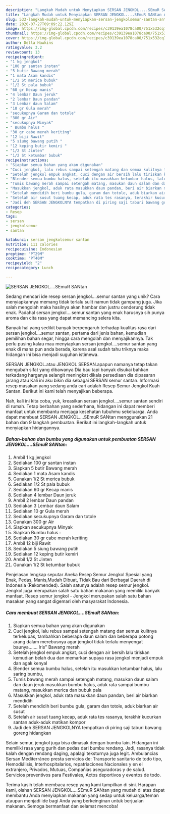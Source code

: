 ```yaml
---
description: "Langkah Mudah untuk Menyiapkan SERSAN JENGKOL....SEmuR SANtan Anti Gagal"
title: "Langkah Mudah untuk Menyiapkan SERSAN JENGKOL....SEmuR SANtan Anti Gagal"
slug: 533-langkah-mudah-untuk-menyiapkan-sersan-jengkolsemur-santan-anti-gagal
date: 2020-07-27T09:09:22.129Z
image: https://img-global.cpcdn.com/recipes/c39139ea1078ca00/751x532cq70/sersan-jengkolsemur-santan-foto-resep-utama.jpg
thumbnail: https://img-global.cpcdn.com/recipes/c39139ea1078ca00/751x532cq70/sersan-jengkolsemur-santan-foto-resep-utama.jpg
cover: https://img-global.cpcdn.com/recipes/c39139ea1078ca00/751x532cq70/sersan-jengkolsemur-santan-foto-resep-utama.jpg
author: Della Hawkins
ratingvalue: 3.2
reviewcount: 13
recipeingredient:
- "1 kg jengkol"
- "100 gr santan instan"
- "5 butir Bawang merah"
- "1 mata Asam kandis"
- "1/2 St merica bubuk"
- "1/2 St pala bubuk"
- "60 gr Kecap manis"
- "4 lembar Daun jeruk"
- "2 lembar Daun pandan"
- "3 Lembar daun Salam"
- "10 gr Gula merah"
- "secukupnya Garam dan totole"
- "300 gr Air"
- "secukupnya Minyak"
- " Bumbu halus "
- "30 gr cabe merah keriting"
- "12 biji Rawit"
- "5 siung bawang putih "
- "12 keping butir kemiri "
- "1/2 St Jinten"
- "1/2 St ketumbar bubuk"
recipeinstructions:
- "Siapkan semua bahan yang akan digunakan"
- "Cuci jengkol, lalu rebus sampai setengah matang dan semua kulitnya terkelupas, tambahkan beberapa daun salam dan beberapa potong arang dalam merebusnya agar jengkol tidak terlalu menyengat baunya....... Iris&#34; Bawang merah"
- "Setelah jengkol empuk angkat, cuci dengan air bersih lalu tiriskan kemudian belah dua dan memarkan supaya rasa jengkol menjadi empuk dan agak kenyal"
- "Blender semua bumbu halus, setelah itu masukkan ketumbar halus, lalu saring bumbu,"
- "Tumis bawang merah sampai setengah matang, masukan daun salam dan daun jeruk masukkan bumbu halus, aduk rata sampai bumbu matang, masukkan merica dan bubuk pala"
- "Masukkan jengkol, aduk rata masukkan daun pandan, beri air biarkan mendidih"
- "Setelah mendidih beri bumbu gula, garam dan totole, aduk biarkan air susut"
- "Setelah air susut tuang kecap, aduk rata tes rasanya, terakhir kucurkan santan aduk-aduk matikan kompor"
- "Jadi deh SERSAN JENGKOLNYA tempatkan di piring saji taburi bawang goreng hidangkan"
categories:
- Resep
tags:
- sersan
- jengkolsemur
- santan

katakunci: sersan jengkolsemur santan 
nutrition: 111 calories
recipecuisine: Indonesian
preptime: "PT29M"
cooktime: "PT40M"
recipeyield: "2"
recipecategory: Lunch

---
```



![SERSAN JENGKOL....SEmuR SANtan](https://img-global.cpcdn.com/recipes/c39139ea1078ca00/751x532cq70/sersan-jengkolsemur-santan-foto-resep-utama.jpg)

Sedang mencari ide resep sersan jengkol....semur santan yang unik? Cara menyiapkannya memang tidak terlalu sulit namun tidak gampang juga. Jika salah mengolah maka hasilnya akan hambar dan justru cenderung tidak enak. Padahal sersan jengkol....semur santan yang enak harusnya sih punya aroma dan cita rasa yang dapat memancing selera kita.

Banyak hal yang sedikit banyak berpengaruh terhadap kualitas rasa dari sersan jengkol....semur santan, pertama dari jenis bahan, kemudian pemilihan bahan segar, hingga cara mengolah dan menyajikannya. Tak perlu pusing kalau mau menyiapkan sersan jengkol....semur santan yang enak di mana pun anda berada, karena asal sudah tahu triknya maka hidangan ini bisa menjadi suguhan istimewa.

SERSAN JENGKOL.atau JENGKOL SERSAN.apapun namanya tetap takan mengubah sifat yang dibawanya Dia bau tapi banyak disukai bahkan terkadang harganya selangit meningkat dikala persediaan dia dipasaran jarang atau Kali ini aku bikin dia sebagai SERSAN semur santan. Informasi resep masakan yang sedang anda cari adalah Resep Semur Jengkol Kuah Santan. Berikut ini kami telah menyajikan beberapa.


Nah, kali ini kita coba, yuk, kreasikan sersan jengkol....semur santan sendiri di rumah. Tetap berbahan yang sederhana, hidangan ini dapat memberi manfaat untuk membantu menjaga kesehatan tubuhmu sekeluarga. Anda dapat membuat SERSAN JENGKOL....SEmuR SANtan menggunakan 21 bahan dan 9 langkah pembuatan. Berikut ini langkah-langkah untuk menyiapkan hidangannya.

<!--inarticleads1-->

##### Bahan-bahan dan bumbu yang digunakan untuk pembuatan SERSAN JENGKOL....SEmuR SANtan:

1. Ambil 1 kg jengkol
1. Sediakan 100 gr santan instan
1. Siapkan 5 butir Bawang merah
1. Sediakan 1 mata Asam kandis
1. Gunakan 1/2 St merica bubuk
1. Sediakan 1/2 St pala bubuk
1. Sediakan 60 gr Kecap manis
1. Sediakan 4 lembar Daun jeruk
1. Ambil 2 lembar Daun pandan
1. Sediakan 3 Lembar daun Salam
1. Sediakan 10 gr Gula merah
1. Sediakan secukupnya Garam dan totole
1. Gunakan 300 gr Air
1. Siapkan secukupnya Minyak
1. Siapkan  Bumbu halus :⁣
1. Sediakan 30 gr cabe merah keriting
1. Ambil 12 biji Rawit
1. Sediakan 5 siung bawang putih ⁣
1. Sediakan 12 keping butir kemiri ⁣
1. Ambil 1/2 St Jinten
1. Gunakan 1/2 St ketumbar ⁣bubuk


Penjelasan lengkap seputar Aneka Resep Semur Jengkol Spesial yang Enak, Pedas, Manis,Mudah Dibuat, Tidak Bau dari Berbagai Daerah di Indonesia (Rekomended). Salah satunya adalah resep semur jengkol. Jengkol juga merupakan salah satu bahan makanan yang memiliki banyak manfaat. Resep semur jengkol - Jengkol merupakan salah satu bahan masakan yang sangat digemari oleh masyarakat Indonesia. 

<!--inarticleads2-->

##### Cara membuat SERSAN JENGKOL....SEmuR SANtan:

1. Siapkan semua bahan yang akan digunakan
1. Cuci jengkol, lalu rebus sampai setengah matang dan semua kulitnya terkelupas, tambahkan beberapa daun salam dan beberapa potong arang dalam merebusnya agar jengkol tidak terlalu menyengat baunya....... Iris&#34; Bawang merah
1. Setelah jengkol empuk angkat, cuci dengan air bersih lalu tiriskan kemudian belah dua dan memarkan supaya rasa jengkol menjadi empuk dan agak kenyal
1. Blender semua bumbu halus, setelah itu masukkan ketumbar halus, lalu saring bumbu,
1. Tumis bawang merah sampai setengah matang, masukan daun salam dan daun jeruk masukkan bumbu halus, aduk rata sampai bumbu matang, masukkan merica dan bubuk pala
1. Masukkan jengkol, aduk rata masukkan daun pandan, beri air biarkan mendidih
1. Setelah mendidih beri bumbu gula, garam dan totole, aduk biarkan air susut
1. Setelah air susut tuang kecap, aduk rata tes rasanya, terakhir kucurkan santan aduk-aduk matikan kompor
1. Jadi deh SERSAN JENGKOLNYA tempatkan di piring saji taburi bawang goreng hidangkan


Selain semur, jengkol juga bisa dimasak dengan bumbu lain. Hidangan ini memiliki rasa yang gurih dan pedas dari bumbu rendang. Jadi, rasanya tidak kalah dengan rendang daging, apalagi teksturnya juga legit. Ambulancias Sersan Mediterráneo presta servicios de: Transporte sanitario de todo tipo, Hemodiálisis, Interhospitalarios, repatriaciones Nacionales y en el extranjero, Privados, Mutuas, Compañias aseguradoras y de salud. Servicios preventivos para Festivales, Actos deportivos y eventos de todo. 

Terima kasih telah membaca resep yang kami tampilkan di sini. Harapan kami, olahan SERSAN JENGKOL....SEmuR SANtan yang mudah di atas dapat membantu Anda menyiapkan makanan yang sedap untuk keluarga/teman ataupun menjadi ide bagi Anda yang berkeinginan untuk berjualan makanan. Semoga bermanfaat dan selamat mencoba!
